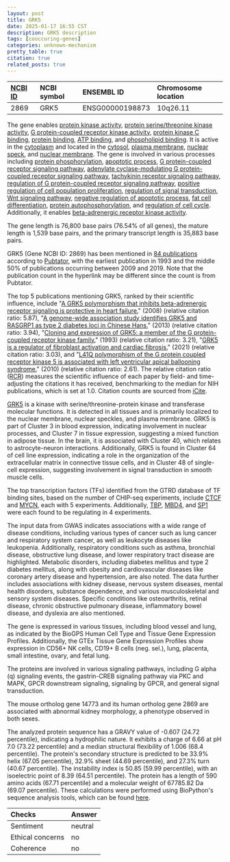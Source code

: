 ```yaml
---
layout: post
title: GRK5
date: 2025-01-17 16:55 CST
description: GRK5 description
tags: [cooccuring-genes]
categories: unknown-mechanism
pretty_table: true
citation: true
related_posts: true
---
```




| [NCBI ID](https://www.ncbi.nlm.nih.gov/gene/2869) | NCBI symbol | ENSEMBL ID | Chromosome location |
| :-------- | :------- | :-------- | :------- |
| 2869  | GRK5 | ENSG00000198873 | 10q26.11 |



The gene enables [protein kinase activity](https://amigo.geneontology.org/amigo/term/GO:0004672), [protein serine/threonine kinase activity](https://amigo.geneontology.org/amigo/term/GO:0004674), [G protein-coupled receptor kinase activity](https://amigo.geneontology.org/amigo/term/GO:0004703), [protein kinase C binding](https://amigo.geneontology.org/amigo/term/GO:0005080), [protein binding](https://amigo.geneontology.org/amigo/term/GO:0005515), [ATP binding](https://amigo.geneontology.org/amigo/term/GO:0005524), and [phospholipid binding](https://amigo.geneontology.org/amigo/term/GO:0005543). It is active in the [cytoplasm](https://amigo.geneontology.org/amigo/term/GO:0005737) and located in the [cytosol](https://amigo.geneontology.org/amigo/term/GO:0005829), [plasma membrane](https://amigo.geneontology.org/amigo/term/GO:0005886), [nuclear speck](https://amigo.geneontology.org/amigo/term/GO:0016607), and [nuclear membrane](https://amigo.geneontology.org/amigo/term/GO:0031965). The gene is involved in various processes including [protein phosphorylation](https://amigo.geneontology.org/amigo/term/GO:0006468), [apoptotic process](https://amigo.geneontology.org/amigo/term/GO:0006915), [G protein-coupled receptor signaling pathway](https://amigo.geneontology.org/amigo/term/GO:0007186), [adenylate cyclase-modulating G protein-coupled receptor signaling pathway](https://amigo.geneontology.org/amigo/term/GO:0007188), [tachykinin receptor signaling pathway](https://amigo.geneontology.org/amigo/term/GO:0007217), [regulation of G protein-coupled receptor signaling pathway](https://amigo.geneontology.org/amigo/term/GO:0008277), [positive regulation of cell population proliferation](https://amigo.geneontology.org/amigo/term/GO:0008284), [regulation of signal transduction](https://amigo.geneontology.org/amigo/term/GO:0009966), [Wnt signaling pathway](https://amigo.geneontology.org/amigo/term/GO:0016055), [negative regulation of apoptotic process](https://amigo.geneontology.org/amigo/term/GO:0043066), [fat cell differentiation](https://amigo.geneontology.org/amigo/term/GO:0045444), [protein autophosphorylation](https://amigo.geneontology.org/amigo/term/GO:0046777), and [regulation of cell cycle](https://amigo.geneontology.org/amigo/term/GO:0051726). Additionally, it enables [beta-adrenergic receptor kinase activity](https://amigo.geneontology.org/amigo/term/GO:0047696).


The gene length is 76,800 base pairs (76.54% of all genes), the mature length is 1,539 base pairs, and the primary transcript length is 35,883 base pairs.


GRK5 (Gene NCBI ID: 2869) has been mentioned in [84 publications](https://pubmed.ncbi.nlm.nih.gov/?term=%22GRK5%22) according to [Pubtator](https://academic.oup.com/nar/article/47/W1/W587/5494727), with the earliest publication in 1993 and the middle 50% of publications occurring between 2009 and 2019. Note that the publication count in the hyperlink may be different since the count is from Pubtator.


The top 5 publications mentioning GRK5, ranked by their scientific influence, include "[A GRK5 polymorphism that inhibits beta-adrenergic receptor signaling is protective in heart failure.](https://pubmed.ncbi.nlm.nih.gov/18425130)" (2008) (relative citation ratio: 5.87), "[A genome-wide association study identifies GRK5 and RASGRP1 as type 2 diabetes loci in Chinese Hans.](https://pubmed.ncbi.nlm.nih.gov/22961080)" (2013) (relative citation ratio: 3.94), "[Cloning and expression of GRK5: a member of the G protein-coupled receptor kinase family.](https://pubmed.ncbi.nlm.nih.gov/7685906)" (1993) (relative citation ratio: 3.21), "[GRK5 is a regulator of fibroblast activation and cardiac fibrosis.](https://pubmed.ncbi.nlm.nih.gov/33500351)" (2021) (relative citation ratio: 3.03), and "[L41Q polymorphism of the G protein coupled receptor kinase 5 is associated with left ventricular apical ballooning syndrome.](https://pubmed.ncbi.nlm.nih.gov/20023040)" (2010) (relative citation ratio: 2.61). The relative citation ratio ([RCR](https://journals.plos.org/plosbiology/article?id=10.1371/journal.pbio.1002541)) measures the scientific influence of each paper by field- and time-adjusting the citations it has received, benchmarking to the median for NIH publications, which is set at 1.0. Citation counts are sourced from [iCite](https://icite.od.nih.gov).


[GRK5](https://www.proteinatlas.org/ENSG00000198873-GRK5) is a kinase with serine/threonine-protein kinase and transferase molecular functions. It is detected in all tissues and is primarily localized to the nuclear membrane, nuclear speckles, and plasma membrane. GRK5 is part of Cluster 3 in blood expression, indicating involvement in nuclear processes, and Cluster 7 in tissue expression, suggesting a mixed function in adipose tissue. In the brain, it is associated with Cluster 40, which relates to astrocyte-neuron interactions. Additionally, GRK5 is found in Cluster 64 of cell line expression, indicating a role in the organization of the extracellular matrix in connective tissue cells, and in Cluster 48 of single-cell expression, suggesting involvement in signal transduction in smooth muscle cells.


The top transcription factors (TFs) identified from the GTRD database of TF binding sites, based on the number of CHIP-seq experiments, include [CTCF](https://www.ncbi.nlm.nih.gov/gene/10664) and [MYCN](https://www.ncbi.nlm.nih.gov/gene/4613), each with 5 experiments. Additionally, [TBP](https://www.ncbi.nlm.nih.gov/gene/6908), [MBD4](https://www.ncbi.nlm.nih.gov/gene/8930), and [SP1](https://www.ncbi.nlm.nih.gov/gene/6667) were each found to be regulating in 4 experiments.



The input data from GWAS indicates associations with a wide range of disease conditions, including various types of cancer such as lung cancer and respiratory system cancer, as well as leukocyte diseases like leukopenia. Additionally, respiratory conditions such as asthma, bronchial disease, obstructive lung disease, and lower respiratory tract disease are highlighted. Metabolic disorders, including diabetes mellitus and type 2 diabetes mellitus, along with obesity and cardiovascular diseases like coronary artery disease and hypertension, are also noted. The data further includes associations with kidney disease, nervous system diseases, mental health disorders, substance dependence, and various musculoskeletal and sensory system diseases. Specific conditions like osteoarthritis, retinal disease, chronic obstructive pulmonary disease, inflammatory bowel disease, and dyslexia are also mentioned.



The gene is expressed in various tissues, including blood vessel and lung, as indicated by the BioGPS Human Cell Type and Tissue Gene Expression Profiles. Additionally, the GTEx Tissue Gene Expression Profiles show expression in CD56+ NK cells, CD19+ B cells (neg. sel.), lung, placenta, small intestine, ovary, and fetal lung.


The proteins are involved in various signaling pathways, including G alpha (q) signaling events, the gastrin-CREB signaling pathway via PKC and MAPK, GPCR downstream signaling, signaling by GPCR, and general signal transduction.


The mouse ortholog gene 14773 and its human ortholog gene 2869 are associated with abnormal kidney morphology, a phenotype observed in both sexes.


The analyzed protein sequence has a GRAVY value of -0.607 (24.72 percentile), indicating a hydrophilic nature. It exhibits a charge of 6.66 at pH 7.0 (73.22 percentile) and a median structural flexibility of 1.006 (68.4 percentile). The protein's secondary structure is predicted to be 33.9% helix (67.05 percentile), 32.9% sheet (44.69 percentile), and 27.3% turn (40.67 percentile). The instability index is 50.85 (59.99 percentile), with an isoelectric point of 8.39 (64.51 percentile). The protein has a length of 590 amino acids (67.71 percentile) and a molecular weight of 67785.82 Da (69.07 percentile). These calculations were performed using BioPython's sequence analysis tools, which can be found [here](https://biopython.org/docs/1.75/api/Bio.SeqUtils.ProtParam.html).





| Checks    | Answer |
| :-------- | :------- |
| Sentiment  | neutral   |
| Ethical concerns | no     |
| Coherence    | no    |